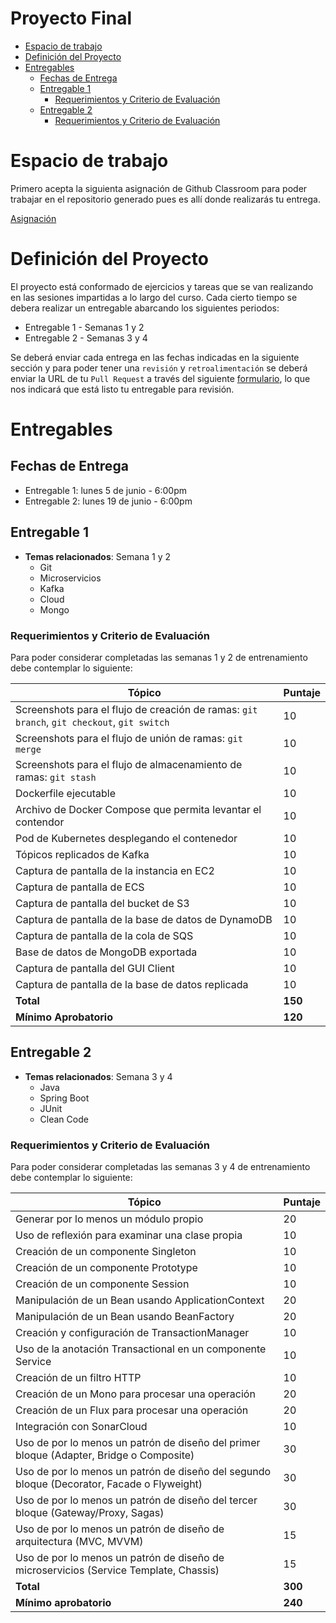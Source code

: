 
# Proyecto Final
- [Espacio de trabajo](#espacio-de-trabajo)
- [Definición del Proyecto](#definici%C3%B3n-del-proyecto)
- [Entregables](#entregables)
    - [Fechas de Entrega](#fechas-de-entrega)
    - [Entregable 1](#entregable-1)
        - [Requerimientos y Criterio de Evaluación](#requerimientos-y-criterio-de-evaluaci%C3%B3n)
    - [Entregable 2](#entregable-2)
        - [Requerimientos y Criterio de Evaluación](#requerimientos-y-criterio-de-evaluaci%C3%B3n)

# Espacio de trabajo

Primero acepta la siguienta asignación de Github Classroom para poder trabajar en el repositorio generado pues es allí donde realizarás tu entrega.

[Asignación](https://classroom.github.com/a/YukLf8IY)

# Definición del Proyecto
El proyecto está conformado de ejercicios y tareas que se van realizando en las sesiones impartidas a lo largo del curso. Cada cierto tiempo se debera realizar un entregable abarcando los siguientes periodos:
  - Entregable 1 - Semanas 1 y 2
  - Entregable 2 - Semanas 3 y 4

Se deberá enviar cada entrega en las fechas indicadas en la siguiente sección y para poder tener una `revisión` y `retroalimentación` se deberá enviar la URL de tu `Pull Request` a través del siguiente [formulario](https://forms.gle/pFMDiMEZSP4xNx3L8), lo que nos indicará que está listo tu entregable para revisión.

# Entregables
## Fechas de Entrega
 - Entregable 1: lunes 5 de junio - 6:00pm
 - Entregable 2: lunes 19 de junio - 6:00pm

## Entregable 1

- **Temas relacionados**: Semana 1 y 2
  - Git
  - Microservicios
  - Kafka
  - Cloud
  - Mongo

### Requerimientos y Criterio de Evaluación
Para poder considerar completadas las semanas 1 y 2 de entrenamiento debe contemplar lo siguiente:

| **Tópico**                                                                                                                          | **Puntaje** |
|-------------------------------------------------------------------------------------------------------------------------------------|-------------|
| Screenshots para el flujo de creación de ramas: `git branch`, `git checkout`, `git switch`                                          | 10          |
| Screenshots para el flujo de unión de ramas: `git merge`                                                                            | 10          |
| Screenshots para el flujo de almacenamiento de ramas: `git stash`                                                                   | 10          |
| Dockerfile ejecutable                                                                                                               | 10          |
| Archivo de Docker Compose que permita levantar el contendor                                                                         | 10          |
| Pod de Kubernetes desplegando el contenedor                                                                                         | 10          |
| Tópicos replicados de Kafka                                                                                                         | 10          |
| Captura de pantalla de la instancia en EC2                                                                                          | 10          |
| Captura de pantalla de ECS                                                                                                          | 10          |
| Captura de pantalla del bucket de S3                                                                                                | 10          |
| Captura de pantalla de la base de datos de DynamoDB                                                                                 | 10          |
| Captura de pantalla de la cola de SQS                                                                                               | 10          |
| Base de datos de MongoDB exportada                                                                                                  | 10          |
| Captura de pantalla del GUI Client                                                                                                  | 10          |
| Captura de pantalla de la base de datos replicada                                                                                   | 10          |
| **Total**                                                                                                                           | **150**     |
| **Mínimo Aprobatorio**                                                                                                              | **120**     |


## Entregable 2

- **Temas relacionados**: Semana 3 y 4
  - Java
  - Spring Boot
  - JUnit
  - Clean Code
### Requerimientos y Criterio de Evaluación 
Para poder considerar completadas las semanas 3 y 4 de entrenamiento debe contemplar lo siguiente:

| **Tópico**                                                                                  | **Puntaje** |
|---------------------------------------------------------------------------------------------|-------------|
| Generar por lo menos un módulo propio                                                       | 20          |
| Uso de reflexión para examinar una clase propia                                             | 10          |
| Creación de un componente Singleton                                                         | 10          |
| Creación de un componente Prototype                                                         | 10          |
| Creación de un componente Session                                                           | 10          |
| Manipulación de un Bean usando ApplicationContext                                           | 20          |
| Manipulación de un Bean usando BeanFactory                                                  | 20          |
| Creación y configuración de TransactionManager                                              | 10          |
| Uso de la anotación Transactional en un componente Service                                  | 10          |
| Creación de un filtro HTTP                                                                  | 10          |
| Creación de un Mono para procesar una operación                                             | 20          |
| Creación de un Flux para procesar una operación                                             | 20          |
| Integración con SonarCloud                                                                  | 10          |
| Uso de por lo menos un patrón de diseño del primer bloque (Adapter, Bridge o Composite)     | 30          |
| Uso de por lo menos un patrón de diseño del segundo bloque (Decorator, Facade o Flyweight)  | 30          |
| Uso de por lo menos un patrón de diseño del tercer bloque (Gateway/Proxy, Sagas)            | 30          |
| Uso de por lo menos un patrón de diseño de arquitectura (MVC, MVVM)                         | 15          |
| Uso de por lo menos un patrón de diseño de microservicios (Service Template, Chassis)       | 15          |
| **Total**                                                                                   | **300**     |
| **Mínimo aprobatorio**                                                                      | **240**     |

